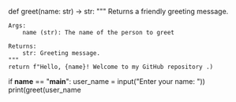 def greet(name: str) -> str:
    """
    Returns a friendly greeting message.
    
    Args:
        name (str): The name of the person to greet 

    Returns:
        str: Greeting message.
    """
    return f"Hello, {name}! Welcome to my GitHub repository .)

if __name__ == "__main__":
    user_name = input("Enter your name: "))
    print(greet(user_name
